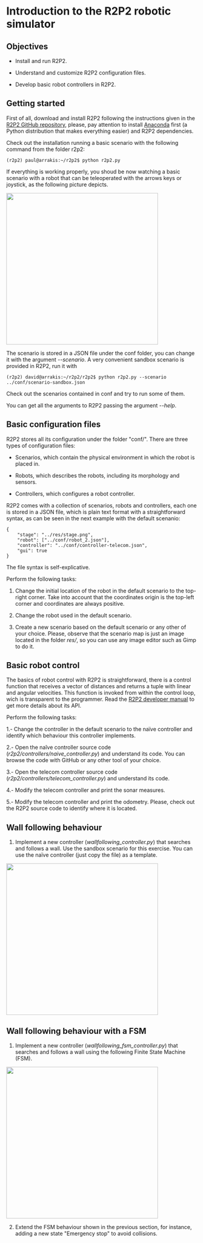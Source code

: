 # Introduction to the R2P2 robotic simulator

## Objectives

* Install and run R2P2.

* Understand and customize R2P2 configuration files.

* Develop basic robot controllers in R2P2.

## Getting started

First of all, download and install R2P2 following the instructions given in the [R2P2 GitHub repository](https://github.com/ISG-UAH/r2p2), please, pay attention to install [Anaconda](https://www.anaconda.com/distribution/) first (a Python distribution that makes everything easier) and R2P2 dependencies. 

Check out the installation running a basic scenario with the following command from the folder r2p2:

```
(r2p2) paul@arrakis:~/r2p2$ python r2p2.py
```

If everything is working properly, you shoud be now watching a basic scenario with a robot that can be teleoperated with the arrows keys or joystick, as the following picture depicts.

<img align="center" src="r2p2-stage.png" width="400">

The scenario is stored in a JSON file under the conf folder, you can change it with the argument *--scenario*. A very convenient sandbox scenario is provided in R2P2, run it with

```
(r2p2) david@arrakis:~/r2p2/r2p2$ python r2p2.py --scenario ../conf/scenario-sandbox.json
```
Check out the scenarios contained in conf and try to run some of them.

You can get all the arguments to R2P2 passing the argument *--help*.

## Basic configuration files

R2P2 stores all its configuration under the folder "conf/". There are three types of configuration files:

- Scenarios, which contain the physical environment in which the robot is placed in.

- Robots, which describes the robots, including its morphology and sensors.

- Controllers, which configures a robot controller.

R2P2 comes with a collection of scenarios, robots and controllers, each one is stored in a JSON file, which is plain text format with a straightforward syntax, as can be seen in the next example with the default scenanio:

```
{
	"stage": "../res/stage.png",
	"robot": ["../conf/robot_2.json"],
	"controller": "../conf/controller-telecom.json",
	"gui": true
}

```

The file syntax is self-explicative.

Perform the following tasks:

1. Change the initial location of the robot in the default scenario to the top-right corner. Take into account that the coordinates origin is the top-left corner and coordinates are always positive.

2. Change the robot used in the default scenario.

3. Create a new scenario based on the default scenario or any other of your choice. Please, observe that the scenario map is just an image located in the folder *res/*, so you can use any image editor such as Gimp to do it.

## Basic robot control

The basics of robot control with R2P2 is straightforward, there is a control function that receives a vector of distances and returns a tuple with linear and angular velocities. This function is invoked from within the control loop, wich is transparent to the programmer. Read the [R2P2 developer manual](https://github.com/ISG-UAH/r2p2/wiki/R2p2-documentation) to get more details about its API.

Perform the following tasks:

1.- Change the controller in the default scenario to the naïve controller and identify which behaviour this controller implements.

2.- Open the naîve controller source code (*r2p2/controllers/naive_controller.py*) and understand its code. You can browse the code with GitHub or any other tool of your choice.

3.- Open the telecom controller source code (*r2p2/controllers/telecom_controller.py*) and understand its code.

4.- Modify the telecom controller and print the sonar measures.

5.- Modify the telecom controller and print the odometry. Please, check out the R2P2 source code to identify where it is located.

## Wall following behaviour

1. Implement a new controller (*wallfollowing_controller.py*) that searches and follows a wall. Use the sandbox scenario for this exercise. You can use the naïve controller (just copy the file) as a template.

<img align="center" src="sandbox.png" width="400">

## Wall following behaviour  with a FSM

1. Implement a new controller (*wallfollowing_fsm_controller.py*) that searches and follows a wall using the following Finite State Machine (FSM).

<img align="center" src="fsm.svg" width="400">

2. Extend the FSM behaviour shown in the previous section, for instance, adding a new state "Emergency stop" to avoid collisions. 
